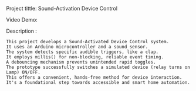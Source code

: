 Project tittle: Sound-Activation Device Control

Video Demo: <URL HERE>

Description : 

    This project develops a Sound-Activated Device Control system.
    It uses an Arduino microcontroller and a sound sensor.
    The system detects specific audible triggers, like a clap.
    It employs millis() for non-blocking, reliable event timing.
    A debouncing mechanism prevents unintended rapid toggles.
    The prototype successfully switches a simulated device (relay turns on Lamp) ON/OFF.
    This offers a convenient, hands-free method for device interaction.
    It's a foundational step towards accessible and smart home automation.
